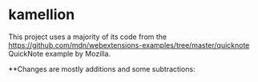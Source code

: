 # kamellion

This project uses a majority of its code from the https://github.com/mdn/webextensions-examples/tree/master/quicknote QuickNote example by Mozilla.

**Changes are mostly additions and some subtractions:

